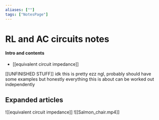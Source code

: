 ```yaml
---
aliases: [""]
tags: ["NotesPage"]
---
```


# RL and AC circuits notes

#### Intro and contents
- [[equivalent circuit impedance]] 
  
[[UNFINISHED STUFF]]
idk this is pretty ezz ngl, probably should have some examples but honestly everything this is about can be worked out independently

## Expanded articles
![[equivalent circuit impedance]]
![[Salmon_chair.mp4]]